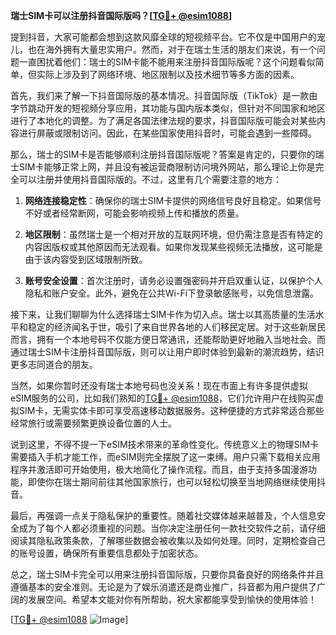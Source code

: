 **瑞士SIM卡可以注册抖音国际版吗？[[TG💪+ @esim1088](https://t.me/s/esim1088)]**

提到抖音，大家可能都会想到这款风靡全球的短视频平台。它不仅是中国用户的宠儿，也在海外拥有大量忠实用户。然而，对于在瑞士生活的朋友们来说，有一个问题一直困扰着他们：瑞士的SIM卡能不能用来注册抖音国际版呢？这个问题看似简单，但实际上涉及到了网络环境、地区限制以及技术细节等多方面的因素。

首先，我们来了解一下抖音国际版的基本情况。抖音国际版（TikTok）是一款由字节跳动开发的短视频分享应用，其功能与国内版本类似，但针对不同国家和地区进行了本地化的调整。为了满足各国法律法规的要求，抖音国际版可能会对某些内容进行屏蔽或限制访问。因此，在某些国家使用抖音时，可能会遇到一些障碍。

那么，瑞士的SIM卡是否能够顺利注册抖音国际版呢？答案是肯定的，只要你的瑞士SIM卡能够正常上网，并且没有被运营商限制访问境外网站，那么理论上你是完全可以注册并使用抖音国际版的。不过，这里有几个需要注意的地方：

1. **网络连接稳定性**：确保你的瑞士SIM卡提供的网络信号良好且稳定。如果信号不好或者经常断网，可能会影响视频上传和播放的质量。
   
2. **地区限制**：虽然瑞士是一个相对开放的互联网环境，但仍需注意是否有特定的内容因版权或其他原因而无法观看。如果你发现某些视频无法播放，这可能是由于该内容受到区域限制所致。

3. **账号安全设置**：首次注册时，请务必设置强密码并开启双重认证，以保护个人隐私和账户安全。此外，避免在公共Wi-Fi下登录敏感账号，以免信息泄露。

接下来，让我们聊聊为什么选择瑞士SIM卡作为切入点。瑞士以其高质量的生活水平和稳定的经济闻名于世，吸引了来自世界各地的人们移民定居。对于这些新居民而言，拥有一个本地号码不仅能方便日常通讯，还能帮助更好地融入当地社会。而通过瑞士SIM卡注册抖音国际版，则可以让用户即时体验到最新的潮流趋势，结识更多志同道合的朋友。

当然，如果你暂时还没有瑞士本地号码也没关系！现在市面上有许多提供虚拟eSIM服务的公司，比如我们熟知的[TG💪+ @esim1088](https://t.me/s/esim1088)，它们允许用户在线购买虚拟SIM卡，无需实体卡即可享受高速移动数据服务。这种便捷的方式非常适合那些经常旅行或需要频繁更换设备位置的人士。

说到这里，不得不提一下eSIM技术带来的革命性变化。传统意义上的物理SIM卡需要插入手机才能工作，而eSIM则完全摆脱了这一束缚。用户只需下载相关应用程序并激活即可开始使用，极大地简化了操作流程。而且，由于支持多国漫游功能，即使你在瑞士期间前往其他国家旅行，也可以轻松切换至当地网络继续使用抖音。

最后，再强调一点关于隐私保护的重要性。随着社交媒体越来越普及，个人信息安全成为了每个人都必须重视的问题。当你决定注册任何一款社交软件之前，请仔细阅读其隐私政策条款，了解哪些数据会被收集以及如何处理。同时，定期检查自己的账号设置，确保所有重要信息都处于加密状态。

总之，瑞士SIM卡完全可以用来注册抖音国际版，只要你具备良好的网络条件并且遵循基本的安全准则。无论是为了娱乐消遣还是商业推广，抖音都为用户提供了广阔的发展空间。希望本文能对你有所帮助，祝大家都能享受到愉快的使用体验！

[[TG💪+ @esim1088](https://t.me/s/esim1088) ![Image](https://i.postimg.cc/4NQfJmqS/Snipaste-2025-05-13-00-14-12.png)]